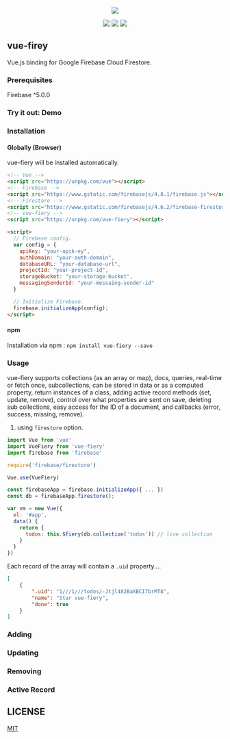 <p align="center">
<img src="https://i.imgur.com/ki0rbrX.png">
</p>

<p align="center">
<img src="https://img.shields.io/npm/v/vue-fiery.svg">
<img src="https://img.shields.io/npm/l/vue-fiery.svg">
<img src="https://travis-ci.org/ClickerMonkey/vue-fiery.svg?branch=master">
</p>

## vue-firey

Vue.js binding for Google Firebase Cloud Firestore.

### Prerequisites

Firebase ^5.0.0

### Try it out: Demo

### Installation

#### Globally (Browser)

vue-fiery will be installed automatically.

```html
<!-- Vue -->   
<script src="https://unpkg.com/vue"></script>
<!-- Firebase -->   
<script src="https://www.gstatic.com/firebasejs/4.8.1/firebase.js"></script>
<!-- Firestore -->   
<script src="https://www.gstatic.com/firebasejs/4.6.2/firebase-firestore.js"></script>
<!-- vue-fiery -->   
<script src="https://unpkg.com/vue-fiery"></script>

<script>        
  // Firebase config.
  var config = {
    apiKey: "your-apik-ey",
    authDomain: "your-auth-domain",
    databaseURL: "your-database-url",
    projectId: "your-project-id",
    storageBucket: "your-storage-bucket",
    messagingSenderId: "your-messaing-sender-id"
  }

  // Initialize Firebase.
  firebase.initializeApp(config);
</script>
```

#### npm

Installation via npm : `npm install vue-fiery --save`

### Usage

vue-fiery supports collections (as an array or map), docs, queries, real-time or
fetch once, subcollections, can be stored in data or as a computed property,
return instances of a class, adding active record methods (set, update, remove),
control over what properties are sent on save, deleting sub collections, easy
access for the ID of a document, and callbacks (error, success, missing, remove).

1. using `firestore` option.

```javascript
import Vue from 'vue'
import VueFiery from 'vue-fiery'
import firebase from 'firebase'

require('firebase/firestore')

Vue.use(VueFiery)

const firebaseApp = firebase.initializeApp({ ... })
const db = firebaseApp.firestore();

var vm = new Vue({
  el: '#app',
  data() {
    return {
      todos: this.$fiery(db.collection('todos')) // live collection
    }
  }
})
```

Each record of the array will contain a `.uid` property....

```json
[
    {
        ".uid": "1///1///todos/-Jtjl482BaXBCI7brMT8",
        "name": "Star vue-fiery",
        "done": true
    }
]
```

### Adding
### Updating
### Removing
### Active Record

## LICENSE
[MIT](https://opensource.org/licenses/MIT)
